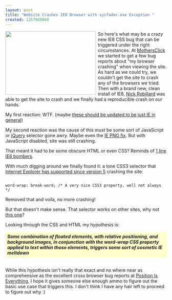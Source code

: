 ```yaml
--- 
layout: post
title: "Website Crashes IE8 Browser with sysfader.exe Exception "
created: 1257969060
---
```

<a href="http://tedserbinski.com/files/ie8-sysfader-exe.jpg" target="_blank"><img src="http://tedserbinski.com/files/ie8-sysfader-exe.jpg" style="float:left;margin:0 6px 6px 0;width:283px;height:198px" /></a> So here's what may be a crazy new IE8 CSS bug that can be triggered under the right circumstances. At <a href="http://www.mothersclick.com">MothersClick</a> we started to get a few bug reports about "my browser crashing" when viewing the site. As hard as we could try, we couldn't get the site to crash any of the browsers we tried. Then with a brand new, clean install of IE8, <a href="http://www.nickrobillard.ca">Nick Robillard</a> was able to get the site to crash and we finally had a reproducible crash on our hands.

<!--break-->

My first reaction: WTF. (maybe <a href="http://www.flickr.com/photos/starfeeder/3610592681/in/photostream/">these should be updated to be just IE in general</a>)

My second reaction was the cause of this must be some sort of JavaScript or <a href="http://jquery.com">jQuery</a> selector gone awry. Maybe even the <a href="http://www.dillerdesign.com/experiment/DD_belatedPNG/">IE PNG fix</a>. But with JavaScript disabled, site was still crashing.

That meant it had to be some obscure HTML or even CSS? Reminds of <a href="http://seo2.0.onreact.com/top-7-ways-to-crash-internet-explorer">1 line IE6 bombers</a>.

With much digging around we finally found it: a lone CSS3 selector that <a href="http://msdn.microsoft.com/en-us/library/cc351024%28VS.85%29.aspx">Internet Explorer has supported since version 5</a> crashing the site:

<code>
word-wrap: break-word; /* A very nice CSS3 property, well not always */
</code>

Removed that and voila, no more crashing!

But that doesn't make sense. That selector works on other sites, why not <a href="http://www.mothersclick.com">this one</a>?

Looking through the CSS and HTML my hypothesis is:

<div style="background:#ffc;padding:6px;font-weight:bold;font-style:italic">Some combination of floated elements, with relative positioning, and background images, in conjunction with the word-wrap CSS property applied to text within those elements, triggers some sort of cosmetic IE meltdown</div>
<br>

While this hypothesis isn't really that exact and no where near as comprehensive as the excellent cross browser bug reports at <a href="http://positioniseverything.net/">Position Is Everything</a>, I hope it gives someone else enough ammo to figure out the basic use case that triggers this. I don't think I have any hair left to proceed to figure out why :)
